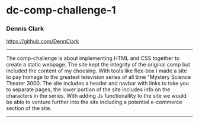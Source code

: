 # dc-comp-challenge-1

### Dennis Clark

  https://github.com/DennClark
  
---

The comp-challenge is about implementing HTML and CSS together to create a static webpage. The site kept the integrity of the original comp but included the content of my choosing. With tools like flex-box I made a site to pay homage to the greatest television series of all time "Mystery Science Theater 3000. The site includes a header and navbar with links to take you to separate pages, the lower portion of the site includes info on the characters in the series. With adding Js functionallity to the site we would be able to venture further into the site including a potential e-commerce section of the site.

---


